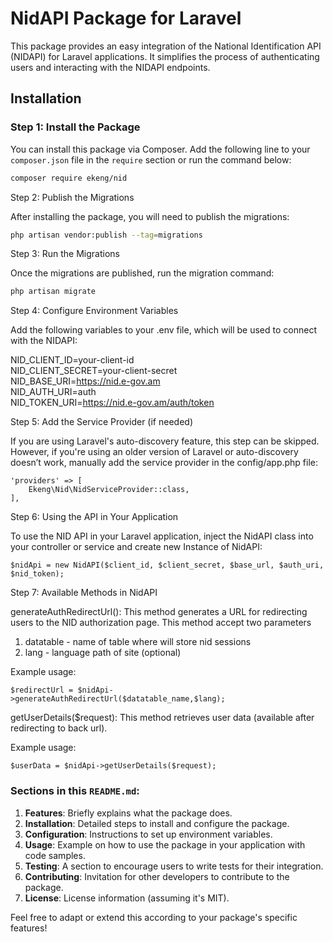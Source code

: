 # NidAPI Package for Laravel

This package provides an easy integration of the National Identification API (NIDAPI) for Laravel applications. It simplifies the process of authenticating users and interacting with the NIDAPI endpoints.

## Installation

### Step 1: Install the Package

You can install this package via Composer. Add the following line to your `composer.json` file in the `require` section or run the command below:

```bash
composer require ekeng/nid
```

Step 2: Publish the Migrations

After installing the package, you will need to publish the migrations:

```bash
php artisan vendor:publish --tag=migrations
```

Step 3: Run the Migrations

Once the migrations are published, run the migration command:

```bash
php artisan migrate
```

Step 4: Configure Environment Variables

Add the following variables to your .env file, which will be used to connect with the NIDAPI:

NID_CLIENT_ID=your-client-id\
NID_CLIENT_SECRET=your-client-secret\
NID_BASE_URI=https://nid.e-gov.am \
NID_AUTH_URI=auth \
NID_TOKEN_URI=https://nid.e-gov.am/auth/token

Step 5: Add the Service Provider (if needed)

If you are using Laravel's auto-discovery feature, this step can be skipped. However, if you're using an older version of Laravel or auto-discovery doesn’t work, manually add the service provider in the config/app.php file:

```
'providers' => [
    Ekeng\Nid\NidServiceProvider::class,
],
```

Step 6: Using the API in Your Application

To use the NID API in your Laravel application, inject the NidAPI class into your controller or service and create new Instance of NidAPI:

```
$nidApi = new NidAPI($client_id, $client_secret, $base_url, $auth_uri, $nid_token);
```

Step 7: Available Methods in NidAPI

generateAuthRedirectUrl(): This method generates a URL for redirecting users to the NID authorization page.
This method accept two parameters 
1. datatable - name of table where will store nid sessions
2. lang - language path of site (optional)

Example usage:

```
$redirectUrl = $nidApi->generateAuthRedirectUrl($datatable_name,$lang);
```

getUserDetails($request): This method retrieves user data (available after redirecting to back url).

Example usage:

```
$userData = $nidApi->getUserDetails($request);
```


### Sections in this `README.md`:
1. **Features**: Briefly explains what the package does.
2. **Installation**: Detailed steps to install and configure the package.
3. **Configuration**: Instructions to set up environment variables.
4. **Usage**: Example on how to use the package in your application with code samples.
5. **Testing**: A section to encourage users to write tests for their integration.
6. **Contributing**: Invitation for other developers to contribute to the package.
7. **License**: License information (assuming it's MIT).

Feel free to adapt or extend this according to your package's specific features!
